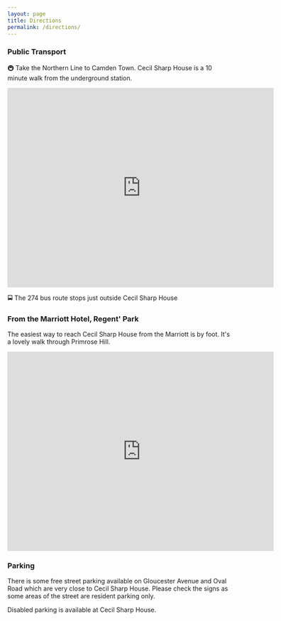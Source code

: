 ```yaml
---
layout: page
title: Directions
permalink: /directions/
---
```


### Public Transport

🚇 Take the Northern Line to Camden Town. Cecil Sharp House is a 10 minute walk from the underground station.

<iframe src="https://www.google.com/maps/embed?pb=!1m28!1m12!1m3!1d9926.620851298369!2d-0.15395005749169252!3d51.537883472497406!2m3!1f0!2f0!3f0!3m2!1i1024!2i768!4f13.1!4m13!3e3!4m5!1s0x48761ae1b830fcf7%3A0x9b934203c885a5d!2sCamden+Town%2C+London%2C+UK!3m2!1d51.5394071!2d-0.14266959999999998!4m5!1s0x48761ae704560221%3A0xc16852a9851615d7!2sCecil+Sharp+House%2C+2+Regent&#39;s+Park+Rd%2C+London+NW1+7AY%2C+UK!3m2!1d51.538084!2d-0.149254!5e0!3m2!1sen!2sde!4v1518029126792" width="600" height="450" frameborder="0" style="border:0" allowfullscreen></iframe>

🚍 The 274 bus route stops just outside Cecil Sharp House

### From the Marriott Hotel, Regent' Park

The easiest way to reach Cecil Sharp House from the Marriott is by foot. It's a lovely walk through Primrose Hill.

<iframe src="https://www.google.com/maps/embed?pb=!1m28!1m12!1m3!1d19852.222760877!2d-0.17765408474272432!3d51.54021934541593!2m3!1f0!2f0!3f0!3m2!1i1024!2i768!4f13.1!4m13!3e3!4m5!1s0x48761a93e1528cf5%3A0x27aa9bc1af27b6!2sLondon+Marriott+Hotel+Regents+Park%2C+King+Henry&#39;s+Road%2C+London%2C+UK!3m2!1d51.5421896!2d-0.1702861!4m5!1s0x48761ae704560221%3A0xc16852a9851615d7!2sCecil+Sharp+House%2C+2+Regent&#39;s+Park+Rd%2C+London+NW1+7AY%2C+UK!3m2!1d51.538084!2d-0.149254!5e0!3m2!1sen!2sde!4v1518029093013" width="600" height="450" frameborder="0" style="border:0" allowfullscreen></iframe>




### Parking 

There is some free street parking available on Gloucester Avenue and Oval Road which are very close to Cecil Sharp House. Please check the signs as some areas of the street are resident parking only.

Disabled parking is available at Cecil Sharp House.




